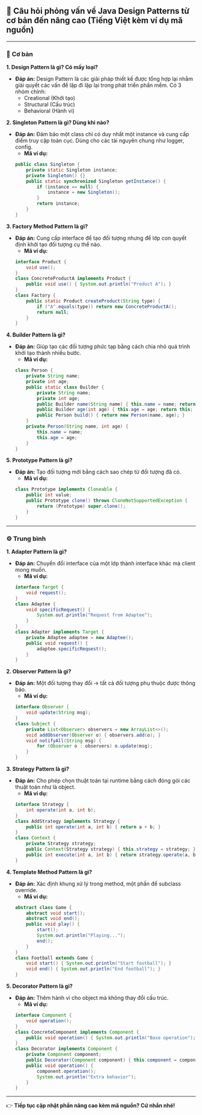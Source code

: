 ## 🎯 Câu hỏi phỏng vấn về Java Design Patterns từ cơ bản đến nâng cao (Tiếng Việt kèm ví dụ mã nguồn)

---

### 🌱 **Cơ bản**

**1. Design Pattern là gì? Có mấy loại?**
- **Đáp án:**
  Design Pattern là các giải pháp thiết kế được tổng hợp lại nhằm giải quyết các vấn đề lặp đi lặp lại trong phát triển phần mềm. Có 3 nhóm chính:
    - Creational (Khởi tạo)
    - Structural (Cấu trúc)
    - Behavioral (Hành vi)

**2. Singleton Pattern là gì? Dùng khi nào?**
- **Đáp án:**
  Đảm bảo một class chỉ có duy nhất một instance và cung cấp điểm truy cập toàn cục. Dùng cho các tài nguyên chung như logger, config.
    - **Mã ví dụ:**
  ```java
  public class Singleton {
      private static Singleton instance;
      private Singleton() {}
      public static synchronized Singleton getInstance() {
          if (instance == null) {
              instance = new Singleton();
          }
          return instance;
      }
  }
  ```

**3. Factory Method Pattern là gì?**
- **Đáp án:**
  Cung cấp interface để tạo đối tượng nhưng để lớp con quyết định khởi tạo đối tượng cụ thể nào.
    - **Mã ví dụ:**
  ```java
  interface Product {
      void use();
  }
  class ConcreteProductA implements Product {
      public void use() { System.out.println("Product A"); }
  }
  class Factory {
      public static Product createProduct(String type) {
          if ("A".equals(type)) return new ConcreteProductA();
          return null;
      }
  }
  ```

**4. Builder Pattern là gì?**
- **Đáp án:**
  Giúp tạo các đối tượng phức tạp bằng cách chia nhỏ quá trình khởi tạo thành nhiều bước.
    - **Mã ví dụ:**
  ```java
  class Person {
      private String name;
      private int age;
      public static class Builder {
          private String name;
          private int age;
          public Builder name(String name) { this.name = name; return this; }
          public Builder age(int age) { this.age = age; return this; }
          public Person build() { return new Person(name, age); }
      }
      private Person(String name, int age) {
          this.name = name;
          this.age = age;
      }
  }
  ```

**5. Prototype Pattern là gì?**
- **Đáp án:**
  Tạo đối tượng mới bằng cách sao chép từ đối tượng đã có.
    - **Mã ví dụ:**
  ```java
  class Prototype implements Cloneable {
      public int value;
      public Prototype clone() throws CloneNotSupportedException {
          return (Prototype) super.clone();
      }
  }
  ```

---

### ⚙️ **Trung bình**

**1. Adapter Pattern là gì?**
- **Đáp án:**
  Chuyển đổi interface của một lớp thành interface khác mà client mong muốn.
    - **Mã ví dụ:**
  ```java
  interface Target {
      void request();
  }
  class Adaptee {
      void specificRequest() {
          System.out.println("Request from Adaptee");
      }
  }
  class Adapter implements Target {
      private Adaptee adaptee = new Adaptee();
      public void request() {
          adaptee.specificRequest();
      }
  }
  ```

**2. Observer Pattern là gì?**
- **Đáp án:**
  Một đối tượng thay đổi → tất cả đối tượng phụ thuộc được thông báo.
    - **Mã ví dụ:**
  ```java
  interface Observer {
      void update(String msg);
  }
  class Subject {
      private List<Observer> observers = new ArrayList<>();
      void addObserver(Observer o) { observers.add(o); }
      void notifyAll(String msg) {
          for (Observer o : observers) o.update(msg);
      }
  }
  ```

**3. Strategy Pattern là gì?**
- **Đáp án:**
  Cho phép chọn thuật toán tại runtime bằng cách đóng gói các thuật toán như là object.
    - **Mã ví dụ:**
  ```java
  interface Strategy {
      int operate(int a, int b);
  }
  class AddStrategy implements Strategy {
      public int operate(int a, int b) { return a + b; }
  }
  class Context {
      private Strategy strategy;
      public Context(Strategy strategy) { this.strategy = strategy; }
      public int execute(int a, int b) { return strategy.operate(a, b); }
  }
  ```

**4. Template Method Pattern là gì?**
- **Đáp án:**
  Xác định khung xử lý trong method, một phần để subclass override.
    - **Mã ví dụ:**
  ```java
  abstract class Game {
      abstract void start();
      abstract void end();
      public void play() {
          start();
          System.out.println("Playing...");
          end();
      }
  }
  class Football extends Game {
      void start() { System.out.println("Start football"); }
      void end() { System.out.println("End football"); }
  }
  ```

**5. Decorator Pattern là gì?**
- **Đáp án:**
  Thêm hành vi cho object mà không thay đổi cấu trúc.
    - **Mã ví dụ:**
  ```java
  interface Component {
      void operation();
  }
  class ConcreteComponent implements Component {
      public void operation() { System.out.println("Base operation"); }
  }
  class Decorator implements Component {
      private Component component;
      public Decorator(Component component) { this.component = component; }
      public void operation() {
          component.operation();
          System.out.println("Extra behavior");
      }
  }
  ```

---

👉 **Tiếp tục cập nhật phần nâng cao kèm mã nguồn? Cứ nhắn nhé!**

